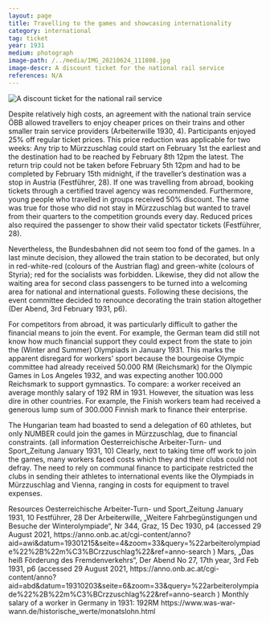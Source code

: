 ```yaml
---
layout: page
title: Travelling to the games and showcasing internationality
category: international
tag: ticket
year: 1931
medium: photograph
image-path: /../media/IMG_20210624_111808.jpg
image-descr: A discount ticket for the national rail service
references: N/A
---
```

<img src="../media/IMG_20210624_111808.jpg" class="img-fluid" alt="A discount ticket for the national rail service">
<p>Despite relatively high costs, an agreement with the national train service ÖBB allowed travellers to enjoy cheaper prices on their trains and other smaller train service providers (Arbeiterwille 1930, 4). Participants enjoyed 25% off regular ticket prices. This price reduction was applicable for two weeks: Any trip to Mürzzuschlag could start on February 1st the earliest and the destination had to be reached by February 8th 12pm the latest. The return trip could not be taken before February 5th 12pm and had to be completed by February 15th midnight, if the traveller’s destination was a stop in Austria (Festführer, 28). If one was travelling from abroad, booking tickets through a certified travel agency was recommended. Furthermore, young people who travelled in groups received 50% discount. The same was true for those who did not stay in Mürzzuschlag but wanted to travel from their quarters to the competition grounds every day. Reduced prices also required the passenger to show their valid spectator tickets (Festführer, 28).</p>
<p>Nevertheless, the Bundesbahnen did not seem too fond of the games. In a last minute decision, they allowed the train station to be decorated, but only in red-white-red (colours of the Austrian flag) and green-white (colours of Styria); red for the socialists was forbidden. Likewise, they did not allow the waiting area for second class passengers to be turned into a welcoming area for national and international guests. Following these decisions, the event committee decided to renounce decorating the train station altogether (Der Abend, 3rd February 1931, p6).</p>
<p>For competitors from abroad, it was particularly difficult to gather the financial means to join the event. For example, the German team did still not know how much financial support they could expect from the state to join the (Winter and Summer) Olympiads in January 1931. This marks the apparent disregard for workers’ sport because the bourgeoise Olympic committee had already received 50.000 RM (Reichsmark) for the Olympic Games in Los Angeles 1932, and was expecting another 100.000 Reichsmark to support gymnastics. To compare: a worker received an average monthly salary of 192 RM in 1931.
However, the situation was less dire in other countries. For example, the Finish workers team had received a generous lump sum of 300.000 Finnish mark to finance their enterprise.</p>
<p>The Hungarian team had boasted to send a delegation of 60 athletes, but only NUMBER could join the games in Mürzzuschlag, due to financial constraints. (all information Oesterreichische Arbeiter-Turn- und Sport_Zeitung January 1931, 10)
Clearly, next to taking time off work to join the games, many workers faced costs which they and their clubs could not defray. The need to rely on communal finance to participate restricted the clubs in sending their athletes to international events like the Olympiads in Mürzzuschlag and Vienna, ranging in costs for equipment to travel expenses.</p>
<p>Resources
Oesterreichische Arbeiter-Turn- und Sport_Zeitung January 1931, 10 
Festführer, 28
Der Arbeiterwille, „Weitere Fahrbegünstigungen und Besuche der Winterolympiade“, Nr 344, Graz, 15 Dec 1930, p4 (accessed 29 August 2021, https://anno.onb.ac.at/cgi-content/anno?aid=awi&datum=19301215&seite=4&zoom=33&query=%22arbeiterolympiade%22%2B%22m%C3%BCrzzuschlag%22&ref=anno-search )
Mars, „Das heiß Förderung des Fremdenverkehrs“, Der Abend No 27, 17th year, 3rd Feb 1931, p6 (accessed 29 August 2021, https://anno.onb.ac.at/cgi-content/anno?aid=abd&datum=19310203&seite=6&zoom=33&query=%22arbeiterolympiade%22%2B%22m%C3%BCrzzuschlag%22&ref=anno-search )
Monthly salary of a worker in Germany in 1931: 192RM https://www.was-war-wann.de/historische_werte/monatslohn.html</p>